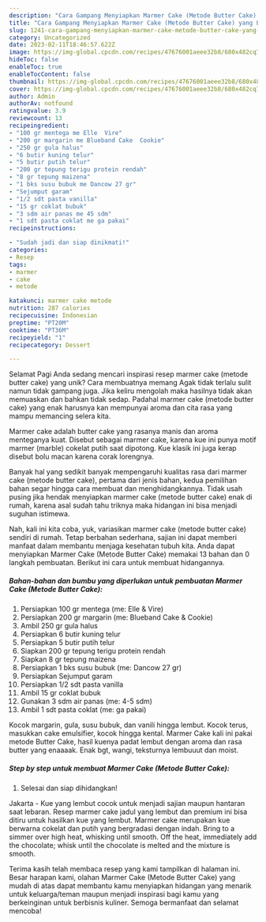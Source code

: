 ```yaml
---
description: "Cara Gampang Menyiapkan Marmer Cake (Metode Butter Cake) yang Lezat, Sempurna"
title: "Cara Gampang Menyiapkan Marmer Cake (Metode Butter Cake) yang Lezat, Sempurna"
slug: 1241-cara-gampang-menyiapkan-marmer-cake-metode-butter-cake-yang-lezat-sempurna
category: Uncategorized
date: 2023-02-11T18:46:57.622Z
image: https://img-global.cpcdn.com/recipes/47676001aeee32b8/680x482cq70/marmer-cake-metode-butter-cake-foto-resep-utama.jpg
hideToc: false
enableToc: true
enableTocContent: false
thumbnail: https://img-global.cpcdn.com/recipes/47676001aeee32b8/680x482cq70/marmer-cake-metode-butter-cake-foto-resep-utama.jpg
cover: https://img-global.cpcdn.com/recipes/47676001aeee32b8/680x482cq70/marmer-cake-metode-butter-cake-foto-resep-utama.jpg
author: Admin
authorAv: notfound
ratingvalue: 3.9
reviewcount: 13
recipeingredient:
- "100 gr mentega me Elle  Vire"
- "200 gr margarin me Blueband Cake  Cookie"
- "250 gr gula halus"
- "6 butir kuning telur"
- "5 butir putih telur"
- "200 gr tepung terigu protein rendah"
- "8 gr tepung maizena"
- "1 bks susu bubuk me Dancow 27 gr"
- "Sejumput garam"
- "1/2 sdt pasta vanilla"
- "15 gr coklat bubuk"
- "3 sdm air panas me 45 sdm"
- "1 sdt pasta coklat me ga pakai"
recipeinstructions:

- "Sudah jadi dan siap dinikmati!"
categories:
- Resep
tags:
- marmer
- cake
- metode

katakunci: marmer cake metode 
nutrition: 287 calories
recipecuisine: Indonesian
preptime: "PT20M"
cooktime: "PT36M"
recipeyield: "1"
recipecategory: Dessert

---
```



Selamat Pagi Anda sedang mencari inspirasi resep marmer cake (metode butter cake) yang unik? Cara membuatnya memang Agak tidak terlalu sulit namun tidak gampang juga. Jika keliru mengolah maka hasilnya tidak akan memuaskan dan bahkan tidak sedap. Padahal marmer cake (metode butter cake) yang enak harusnya kan mempunyai aroma dan cita rasa yang mampu memancing selera kita.


Marmer cake adalah butter cake yang rasanya manis dan aroma menteganya kuat. Disebut sebagai marmer cake, karena kue ini punya motif marmer (marble) cokelat putih saat dipotong. Kue klasik ini juga kerap disebut bolu macan karena corak lorengnya.

Banyak hal yang sedikit banyak mempengaruhi kualitas rasa dari marmer cake (metode butter cake), pertama dari jenis bahan, kedua pemilihan bahan segar hingga cara membuat dan menghidangkannya. Tidak usah pusing jika hendak menyiapkan marmer cake (metode butter cake) enak di rumah, karena asal sudah tahu triknya maka hidangan ini bisa menjadi suguhan istimewa.


Nah, kali ini kita coba, yuk, variasikan marmer cake (metode butter cake) sendiri di rumah. Tetap berbahan sederhana, sajian ini dapat memberi manfaat dalam membantu menjaga kesehatan tubuh kita. Anda dapat menyiapkan Marmer Cake (Metode Butter Cake) memakai 13 bahan dan 0 langkah pembuatan. Berikut ini cara untuk membuat hidangannya.

<!--inarticleads1-->

##### Bahan-bahan dan bumbu yang diperlukan untuk pembuatan Marmer Cake (Metode Butter Cake):

1. Persiapkan 100 gr mentega (me: Elle &amp; Vire)
1. Persiapkan 200 gr margarin (me: Blueband Cake &amp; Cookie)
1. Ambil 250 gr gula halus
1. Persiapkan 6 butir kuning telur
1. Persiapkan 5 butir putih telur
1. Siapkan 200 gr tepung terigu protein rendah
1. Siapkan 8 gr tepung maizena
1. Persiapkan 1 bks susu bubuk (me: Dancow 27 gr)
1. Persiapkan Sejumput garam
1. Persiapkan 1/2 sdt pasta vanilla
1. Ambil 15 gr coklat bubuk
1. Gunakan 3 sdm air panas (me: 4-5 sdm)
1. Ambil 1 sdt pasta coklat (me: ga pakai)


Kocok margarin, gula, susu bubuk, dan vanili hingga lembut. Kocok terus, masukkan cake emulsifier, kocok hingga kental. Marmer Cake kali ini pakai metode Butter Cake, hasil kuenya padat lembut dengan aroma dan rasa butter yang enaaaak. Enak bgt, wangi, teksturnya lembuuut dan moist. 

<!--inarticleads2-->

##### Step by step untuk membuat Marmer Cake (Metode Butter Cake):


1. Selesai dan siap dihidangkan!

Jakarta - Kue yang lembut cocok untuk menjadi sajian maupun hantaran saat lebaran. Resep marmer cake jadul yang lembut dan premium ini bisa ditiru untuk hasilkan kue yang lembut. Marmer cake merupakan kue berwarna cokelat dan putih yang bergradasi dengan indah. Bring to a simmer over high heat, whisking until smooth. Off the heat, immediately add the chocolate; whisk until the chocolate is melted and the mixture is smooth. 

Terima kasih telah membaca resep yang kami tampilkan di halaman ini. Besar harapan kami, olahan Marmer Cake (Metode Butter Cake) yang mudah di atas dapat membantu kamu menyiapkan hidangan yang menarik untuk keluarga/teman maupun menjadi inspirasi bagi kamu yang berkeinginan untuk berbisnis kuliner. Semoga bermanfaat dan selamat mencoba!
